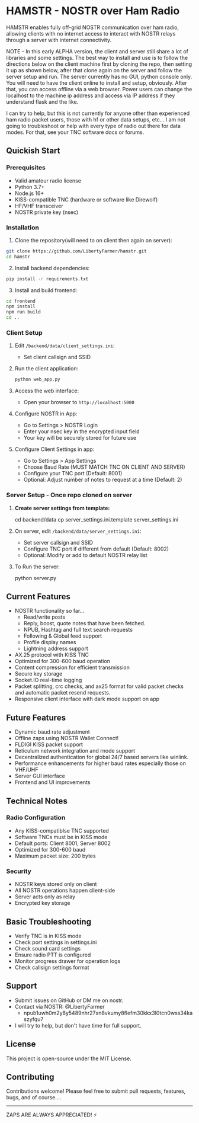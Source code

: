 # HAMSTR - NOSTR over Ham Radio

HAMSTR enables fully off-grid NOSTR communication over ham radio, allowing clients with no internet access to interact with NOSTR relays through a server with internet connectivity.

NOTE - In this early ALPHA version, the client and server still share a lot of libraries and some settings. The best way to install and use is to follow the directions below on the client machine first by cloning the repo, then setting it up as shown below, after that clone again on the server and follow the server setup and run. The server currently has no GUI, python console only. You will need to have the client online to install and setup, obviously. After that, you can access offline via a web browser. Power users can change the localhost to the machine ip address and access via IP address if they understand flask and the like.

I can try to help, but this is not currently for anyone other than experienced ham radio packet users, those with hf or other data setups, etc... I am not going to troubleshoot or help with every type of radio out there for data modes. For that, see your TNC software docs or forums.



## Quickish Start

### Prerequisites
- Valid amateur radio license
- Python 3.7+
- Node.js 16+
- KISS-compatible TNC (hardware or software like Direwolf)
- HF/VHF transceiver
- NOSTR private key (nsec)

### Installation

1. Clone the repository(will need to on client then again on server):
```bash
git clone https://github.com/LibertyFarmer/hamstr.git
cd hamstr
```

2. Install backend dependencies:
```bash
pip install -r requirements.txt
```

3. Install and build frontend:
```bash
cd frontend
npm install
npm run build
cd ..
```

### Client Setup

1. Edit `/backend/data/client_settings.ini`:
   - Set client callsign and SSID

2. Run the client application:
   ```bash
   python web_app.py
   ```

3. Access the web interface:
   - Open your browser to `http://localhost:5000`

4. Configure NOSTR in App:
   - Go to Settings > NOSTR Login
   - Enter your nsec key in the encrypted input field
   - Your key will be securely stored for future use

5. Configure Client Settings in app:

   - Go to Settings > App Settings
   - Choose Baud Rate (MUST MATCH TNC ON CLIENT AND SERVER)
   - Configure your TNC port (Default: 8001)
   - Optional: Adjust number of notes to request at a time (Default: 2)

### Server Setup - Once repo cloned on server

1. **Create server settings from template:**

   cd backend/data
   cp server_settings.ini.template server_settings.ini


2. On server, edit `/backend/data/server_settings.ini`:

   - Set server callsign and SSID
   - Configure TNC port if different from default (Default: 8002)
   - Optional: Modify or add to default NOSTR relay list


3. To Run the server:

   python server.py


## Current Features

- NOSTR functionality so far...
  - Read/write posts
  - Reply, boost, quote notes that have been fetched.
  - NPUB, Hashtag and full text search requests
  - Following & Global feed support
  - Profile display names
  - Lightning address support
- AX.25 protocol with KISS TNC
- Optimized for 300-600 baud operation
- Content compression for efficient transmission
- Secure key storage
- Socket.IO real-time logging
- Packet splitting, crc checks, and ax25 format for valid packet checks and automatic packet resend requests.
- Responsive client interface with dark mode support on app

## Future Features

- Dynamic baud rate adjustment
- Offline zaps using NOSTR Wallet Connect!
- FLDIGI KISS packet support
- Reticulum network integration and rnode support
- Decentralized authentication for global 24/7 based servers like winlink.
- Performance enhancements for higher baud rates especially those on VHF/UHF
- Server GUI interface
- Frontend and UI improvements


## Technical Notes ## 

### Radio Configuration
- Any KISS-compatiblse TNC supported
- Software TNCs must be in KISS mode
- Default ports: Client 8001, Server 8002
- Optimized for 300-600 baud
- Maximum packet size: 200 bytes

### Security
- NOSTR keys stored only on client
- All NOSTR operations happen client-side
- Server acts only as relay
- Encrypted key storage


## Basic Troubleshooting

- Verify TNC is in KISS mode
- Check port settings in settings.ini
- Check sound card settings
- Ensure radio PTT is configured
- Monitor progress drawer for operation logs
- Check callsign settings format

## Support

- Submit issues on GitHub or DM me on nostr.
- Contact via NOSTR: @LibertyFarmer
  - npub1uwh0m2y8y5489nhr27xn8vkumy8flefm30kkx3l0tcn0wss34kaszyfqu7
- I will try to help, but don't have time for full support.


## License

This project is open-source under the MIT License.

## Contributing

Contributions welcome! Please feel free to submit pull requests, features, bugs, and of course....

---
ZAPS ARE ALWAYS APPRECIATED! ⚡